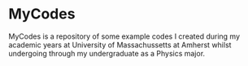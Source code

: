 # MyCodes
MyCodes is a repository of some example codes I created during my academic years
at University of Massachussetts at Amherst whilst undergoing through my 
undergraduate as a Physics major. 
